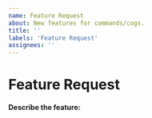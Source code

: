 ```yaml
---
name: Feature Request
about: New features for commands/cogs.
title: ''
labels: 'Feature Request'
assignees: ''
---
```

# Feature Request
<!-- Template for Feature Requests. Please fill out the following -->

#### Describe the feature:
<!-- Feel free to describe as much as possible.

If you are requesting a command:
    - Say what type of feature
    - Describe what the feature does
    - Describe how it should look on discord
    - Describe how it should look on the UI

Just know that some things may not be posible, due to how Discord is.
-->
